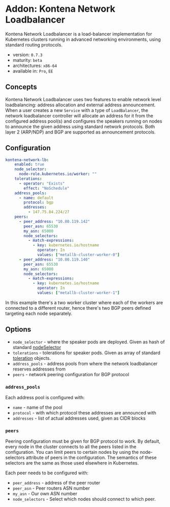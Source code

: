 # Addon: Kontena Network Loadbalancer

Kontena Network Loadbalancer is a load-balancer implementation for Kubernetes clusters running in advanced networking environments, using standard routing protocols.

- version: `0.7.3`
- maturity: `beta`
- architectures: `x86-64`
- available in: `Pro`, `EE`

## Concepts

Kontena Network Loadbalancer uses two features to enable network level loadbalancing: address allocation and external address announcement. When a user creates a new `Service` with a type of `LoadBalancer`, the network loadbalancer controller will allocate an address for it from the configured address pool(s) and configures the speakers running on nodes to announce the given address using standard network protocols. Both layer 2 (ARP/NDP) and BGP are supported as announcement protocols.

## Configuration

```yaml
kontena-network-lb:
    enabled: true
    node_selector:
      node-role.kubernetes.io/worker: ""
    tolerations:
      - operator: "Exists"
        effect: "NoSchedule"
    address_pools:
      - name: default
        protocol: bgp
        addresses:
          - 147.75.84.224/27
    peers:
      - peer_address: "10.80.119.142"
        peer_asn: 65530
        my_asn: 65000
        node_selectors:
          - match-expressions:
            - key: kubernetes.io/hostname
              operator: In
              values: ["metallb-cluster-worker-0"]
      - peer_address: "10.80.119.140"
        peer_asn: 65530
        my_asn: 65000
        node_selectors:
          - match-expressions:
            - key: kubernetes.io/hostname
              operator: In
              values: ["metallb-cluster-worker-1"]
```

In this example there's a two worker cluster where each of the workers are connected to a different router, hence there's two BGP peers defined targeting each node separately.

## Options

* `node_selector` - where the speaker pods are deployed. Given as hash of standard [nodeSelector](https://kubernetes.io/docs/concepts/configuration/assign-pod-node/#nodeselector)
* `tolerations` - tolerations for speaker pods. Given as array of standard [toleration](https://kubernetes.io/docs/concepts/configuration/taint-and-toleration/) objects.
* `address_pools` - address pools from where the network loadbalancer reserves addresses from
* `peers` - network peering configuration for BGP protocol

### `address_pools`

Each address pool is configured with:
* `name` - name of the pool
* `protocol` - with which protocol these addresses are announced with
* `addresses` - list of actual addresses used, given as CIDR blocks

### `peers`

Peering configuration must be given for BGP protocol to work. By default, every node in the cluster connects to all the peers listed in the configuration. You can limit peers to certain nodes by using the node-selectors attribute of peers in the configuration. The semantics of these selectors are the same as those used elsewhere in Kubernetes.

Each peer needs to be configured with:
* `peer_address` - address of the peer router
* `peer_asn` - Peer routers ASN number
* `my_asn` - Our own ASN number
* `node_selectors` - Select which nodes should connect to which peer.